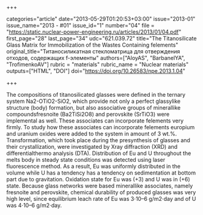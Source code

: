 +++

categories="article"
date="2013-05-29T01:20:53+03:00"
issue="2013-01"
issue_name="2013 - #01"
issue_id="1"
number="04"
file = "https://static.nuclear-power-engineering.ru/articles/2013/01/04.pdf"
first_page="28"
last_page="34"
udc="621.039.72"
title="The Titanosilicate Glass Matrix for Immobilization of the Wastes Containing felements"
original_title="Титаносиликатная стекломатрица для отверждения отходов, содержащих f-элементы"
authors=["AloyAS", "BarbanelYA", "TrofimenkoAV"]
rubric = "materials"
rubric_name = "Nuclear materials"
outputs=["HTML", "DOI"]
doi="https://doi.org/10.26583/npe.2013.1.04"

+++

The compositions of titanosilicated glasses were defined in the ternary system Na2-OTiO2-SiO2, which provide not only a perfect glassylike structure (body) formation, but also associative groups of minerallike compoundsfresnoite (Ba2TiSi2O8) and perovskite (SrTiO3) were implemental as well. These associates can incorporate felements very firmly. To study how these associates can incorporate felements europium and uranium oxides were added to the system in amount of 3 wt.%. Transformation, which took place during the presynthesis of glasses and their crystallization, were investigated by Xray diffraction (XRD) and differentialthermo analysis (DTA). Distribution of Eu and U throughout the melts body in steady state conditions was detected using laser fluorescence method. As a result, Eu was uniformly distributed in the volume while U has a tendency has a tendency on sedimentation at bottom part due to gravitation. Oxidation state for Eu was (+3) and U was in (+6) state. Because glass networks were based minerallike associates, namely fresnoite and perovskite, chemical durability of produced glasses was very high level, since equilibrium leach rate of Eu was 3⋅10–6 g/m2⋅day and of U was 4⋅10–6 g/m2⋅day.
